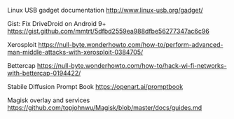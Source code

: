 Linux USB gadget documentation
http://www.linux-usb.org/gadget/

Gist: Fix DriveDroid on Android 9+
https://gist.github.com/mmtrt/5dfbd2559ea988dfbe56277347ac6c96

Xerosploit
https://null-byte.wonderhowto.com/how-to/perform-advanced-man-middle-attacks-with-xerosploit-0384705/

Bettercap
https://null-byte.wonderhowto.com/how-to/hack-wi-fi-networks-with-bettercap-0194422/

Stabile Diffusion Prompt Book
https://openart.ai/promptbook

Magisk overlay and services
https://github.com/topjohnwu/Magisk/blob/master/docs/guides.md